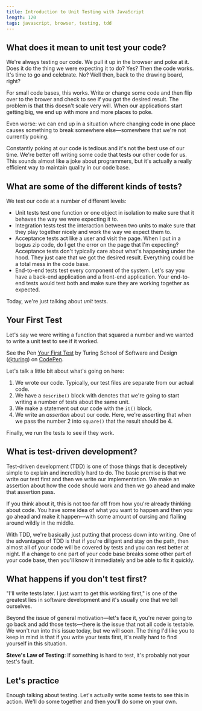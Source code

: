 ```yaml
---
title: Introduction to Unit Testing with JavaScript
length: 120
tags: javascript, browser, testing, tdd
---
```


## What does it mean to unit test your code?

We're always testing our code. We pull it up in the browser and poke at it. Does it do the thing we were expecting it to do? Yes? Then the code works. It's time to go and celebrate. No? Well then, back to the drawing board, right?

For small code bases, this works. Write or change some code and then flip over to the brower and check to see if you got the desired result. The problem is that this doesn't scale very will. When our applications start getting big, we end up with more and more places to poke.

Even worse: we can end up in a situation where changing code in one place causes something to break somewhere else—somewhere that we're not currently poking.

Constantly poking at our code is tedious and it's not the best use of our time. We're better off writing some code that tests our other code for us. This sounds almost like a joke about programmers, but it's actually a really efficient way to maintain quality in our code base.

## What are some of the different kinds of tests?

We test our code at a number of different levels:

- Unit tests test one function or one object in isolation to make sure that it behaves the way we were expecting it to.
- Integration tests test the interaction between two units to make sure that they play together nicely and work the way we expect them to.
- Acceptance tests act like a user and visit the page. When I put in a bogus zip code, do I get the error on the page that I'm expecting? Acceptance tests don't typically care about what's happening under the hood. They just care that we got the desired result. Everything could be a total mess in the code base.
- End-to-end tests test every component of the system. Let's say you have a back-end application and a front-end application. Your end-to-end tests would test both and make sure they are working together as expected.

Today, we're just talking about _unit_ tests.

## Your First Test

Let's say we were writing a function that squared a number and we wanted to write a unit test to see if it worked.

<p data-height="300" data-theme-id="23788" data-slug-hash="VjzroE" data-default-tab="js,result" data-user="turing" data-embed-version="2" class="codepen">See the Pen <a href="http://codepen.io/team/turing/pen/VjzroE/">Your First Test</a> by Turing School of Software and Design (<a href="http://codepen.io/turing">@turing</a>) on <a href="http://codepen.io">CodePen</a>.</p>
<script async src="//assets.codepen.io/assets/embed/ei.js"></script>

Let's talk a little bit about what's going on here:

1. We wrote our code. Typically, our test files are separate from our actual code.
2. We have a `describe()` block with denotes that we're going to start writing a number of tests about the same unit.
3. We make a statement out our code with the `it()` block.
4. We write an _assertion_ about our code. Here, we're asserting that when we pass the number 2 into `square()` that the result should be 4.

Finally, we run the tests to see if they work.

## What is test-driven development?

Test-driven development (TDD) is one of those things that is deceptively simple to explain and incredibly hard to do. The basic premise is that we write our test first and then we write our implementation. We make an assertion about how the code should work and then we go ahead and make that assertion pass.

If you think about it, this is not too far off from how you're already thinking about code. You have some idea of what you want to happen and then you go ahead and make it happen—with some amount of cursing and flailing around wildly in the middle.

With TDD, we're basically just putting that process down into writing. One of the advantages of TDD is that if you're diligent and stay on the path, then almost all of your code will be covered by tests and you can rest better at night. If a change to one part of your code base breaks some other part of your code base, then you'll know it immediately and be able to fix it quickly.

## What happens if you don't test first?

"I'll write tests later. I just want to get this working first," is one of the greatest lies in software development and it's usually one that we tell ourselves.

Beyond the issue of general motivation—let's face it, you're never going to go back and add those tests—there is the issue that not all code is testable. We won't run into this issue today, but we will soon. The thing I'd like you to keep in mind is that if you write your tests first, it's really hard to find yourself in this situation.

**Steve's Law of Testing**: If something is hard to test, it's probably not your test's fault.

## Let's practice

Enough talking about testing. Let's actually write some tests to see this in action. We'll do some together and then you'll do some on your own.
